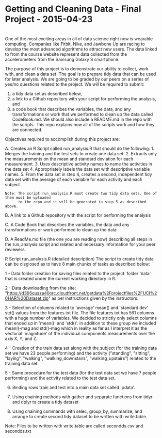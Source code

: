 # 
# Getting and Cleaning Data - Final Project - 2015-04-23
# 
One of the most exciting areas in all of data science right now is wearable computing. Companies like Fitbit, 
Nike, and Jawbone Up are racing to develop the most advanced algorithms to attract new users. The data linked 
to from the course website represent data collected from the accelerometers from the Samsung Galaxy S smartphone.

The purpose of this project is to demonstrate our ability to collect, work with, and clean a data set. The goal is
to prepare tidy data that can be used for later analysis. We are going to be graded by our peers on a series of 
yes/no questions related to the project. We will be required to submit: 
1) a tidy data set as described below, 
2) a link to a Github repository with your script for performing the analysis, and 
3) a code book that describes the variables, the data, and any transformations or work that we performed to 
   clean up the data called CodeBook.md. We should also include a README.md in the repo with the scripts. 
   This repo explains how all of the scripts work and how they are connected. 

Objectives required to accomplish during this project are: 

A.  Creates an R Script called run_analysis.R that should do the following:
    1.  Merges the training and the test sets to create one data set.
    2.  Extracts only the measurements on the mean and standard deviation for each measurement. 
    3.  Uses descriptive activity names to name the activities in the data set
    4.  Appropriately labels the data set with descriptive variable names. 
    5.  From the data set in step 4, creates a second, independent tidy data set with the average 
        of each variable for each activity and each subject.
    
    Note: The script run_analysis.R must create two tidy data sets. One of them must be uploaded 
          to the repo and it will be generated in step 5 as described above.

B.  A link to a Github repository with the script for performing the analysis

C.  A Code Book that describes the variables, the data and any transformations or work performed to
    clean up the data.

D.  A ReadMe.md file (the one you are reading now) describing all steps in the run_analysis script and
    related and necessary information for your peer reviewers.

R Script run_analysis.R (detailed description)
The script to create tidy data can be disglosed as to have 8 main chunks of tasks as described below:

1 - Data folder creation for saving files related to the project: folder 'data' that is created under
    the current working directory in R.

2 - Data downloading from the site: 
    "https://d396qusza40orc.cloudfront.net/getdata%2Fprojectfiles%2FUCI%20HAR%20Dataset.zip"
    as per instructions given by the instructors.

3 - Selection of columns related to 'average' mean() and 'standard dev' std() values from the features.txt 
    file. The file features.txt has 561 columns with a huge number of variables. We decided to strictly 
    only select columns that ended up in 'mean()' and 'std()'. In addition to these group we included 
    mean()-mag and std()-mag which in reality as far as I interpret it as the vectorial 'magnitude' of the
    individual components measurements over the axis X, Y, and Z.

4 - Creation of the train data set along with the subject (for the training data set we have 23 people performing) 
    and the activity ("standing", "sitting", "laying", "walking", "walking_downstairs", "walking_upstairs") 
    related to the training data set.

5 - Same procedure for the test data (for the test data set we have 7 people performing) and the activity 
    related to the test data set.

6.  Binding rows train and test into a main data set called 'pdata'.

7.  Using chaining methods with gather and separate functions from tidyr and dplyr to create a tidy dataset

8.  Using chaining commands with selec, group_by, summarize, and arrange to create second tidy dataset to be
    written with write.table.

   Note: Files to be written with write.table are called secondds.csv and secondds.txt

